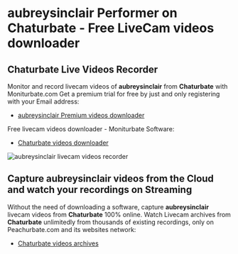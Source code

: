 # aubreysinclair Performer on Chaturbate - Free LiveCam videos downloader

## Chaturbate Live Videos Recorder

Monitor and record livecam videos of **aubreysinclair** from **Chaturbate** with Moniturbate.com
Get a premium trial for free by just and only registering with your Email address:
* [aubreysinclair Premium videos downloader](https://moniturbate.com/request-demo-licence-key.html)

Free livecam videos downloader - Moniturbate Software:
* [Chaturbate videos downloader](https://moniturbate.com/moniturbate-download-software.html)

![aubreysinclair livecam videos recorder](https://peachurnet.com/templates/moniturbate-software.png)


## Capture aubreysinclair videos from the Cloud and watch your recordings on Streaming

Without the need of downloading a software, capture **aubreysinclair** livecam videos from **Chaturbate** 100% online.
Watch Livecam archives from **Chaturbate** unlimitedly from thousands of existing recordings, only on Peachurbate.com and its websites network:
* [Chaturbate videos archives](https://peachurnet.com/)